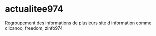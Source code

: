 # actualitee974
Regroupement des informations de plusieurs site d information comme clicanoo, freedom, zinfo974
